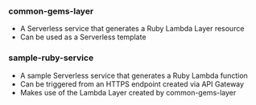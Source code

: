 ### common-gems-layer

- A Serverless service that generates a Ruby Lambda Layer resource
- Can be used as a Serverless template

### sample-ruby-service

- A sample Serverless service that generates a Ruby Lambda function
- Can be triggered from an HTTPS endpoint created via API Gateway
- Makes use of the Lambda Layer created by common-gems-layer
